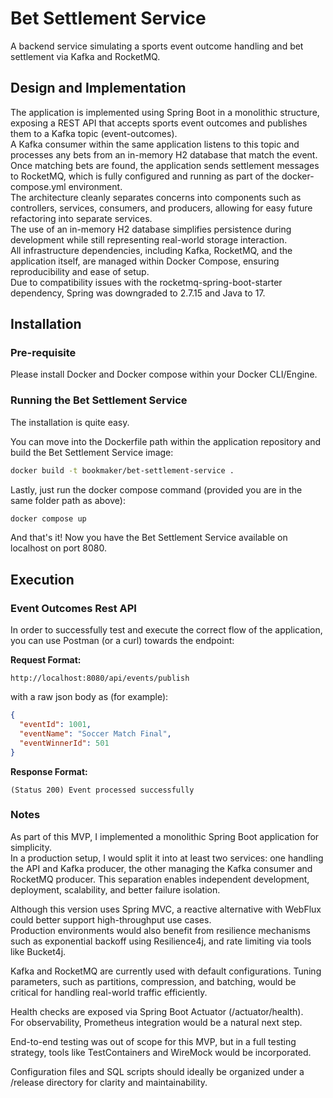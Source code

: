 # Bet Settlement Service
A backend service simulating a sports event outcome handling and bet settlement via Kafka and RocketMQ.

## Design and Implementation
The application is implemented using Spring Boot in a monolithic structure, exposing a REST API that accepts sports event outcomes 
and publishes them to a Kafka topic (event-outcomes).  
A Kafka consumer within the same application listens to this topic and processes any bets from an in-memory H2 database that match the event.   
Once matching bets are found, the application sends settlement messages to RocketMQ, which is fully configured and running as part of the docker-compose.yml environment.  
The architecture cleanly separates concerns into components such as controllers, services, consumers, and producers, 
allowing for easy future refactoring into separate services.   
The use of an in-memory H2 database simplifies persistence during development while still representing real-world storage interaction.   
All infrastructure dependencies, including Kafka, RocketMQ, and the application itself, are managed within Docker Compose, 
ensuring reproducibility and ease of setup.  
Due to compatibility issues with the rocketmq-spring-boot-starter dependency, Spring was downgraded to 2.7.15 and Java to 17.

## Installation
### Pre-requisite
Please install Docker and Docker compose within your Docker CLI/Engine.

### Running the Bet Settlement Service
The installation is quite easy.

You can move into the Dockerfile path within the application repository and build the Bet Settlement Service image:
```bash
docker build -t bookmaker/bet-settlement-service .
```

Lastly, just run the docker compose command (provided you are in the same folder path as above):
```bash
docker compose up
```

And that's it!
Now you have the Bet Settlement Service available on localhost on port 8080.

## Execution 

### **Event Outcomes Rest API**
In order to successfully test and execute the correct flow of the application, you can use Postman (or a curl) towards the endpoint:

**Request Format:**
```
http://localhost:8080/api/events/publish
```
with a raw json body as (for example):
```json
{
  "eventId": 1001,
  "eventName": "Soccer Match Final",
  "eventWinnerId": 501
}
```

**Response Format:**
```raw
(Status 200) Event processed successfully
```

### Notes
As part of this MVP, I implemented a monolithic Spring Boot application for simplicity.  
In a production setup, I would split it into at least two services: one handling the API and Kafka producer, the other managing the Kafka consumer and RocketMQ producer. This separation enables independent development, deployment, scalability, and better failure isolation.  
  
Although this version uses Spring MVC, a reactive alternative with WebFlux could better support high-throughput use cases.  
Production environments would also benefit from resilience mechanisms such as exponential backoff using Resilience4j, and rate limiting via tools like Bucket4j.  
  
Kafka and RocketMQ are currently used with default configurations. Tuning parameters, such as partitions, compression, and batching, would be critical for handling real-world traffic efficiently.  
  
Health checks are exposed via Spring Boot Actuator (/actuator/health).    
For observability, Prometheus integration would be a natural next step.  
  
End-to-end testing was out of scope for this MVP, but in a full testing strategy, tools like TestContainers and WireMock would be incorporated.  
  
Configuration files and SQL scripts should ideally be organized under a /release directory for clarity and maintainability.  